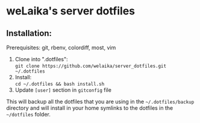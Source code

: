 weLaika's server dotfiles
===============================

## Installation:

Prerequisites: git, rbenv, colordiff, most, vim

1. Clone into ".dotfiles":  
   `git clone https://github.com/welaika/server_dotfiles.git ~/.dotfiles`
3. Install:  
   `cd ~/.dotfiles && bash install.sh`
4. Update `[user]` section in `gitconfig` file

This will backup all the dotfiles that you are using in the `~/.dotfiles/backup`
directory and will install in your home symlinks to the dotfiles in the
`~/dotfiles` folder.
